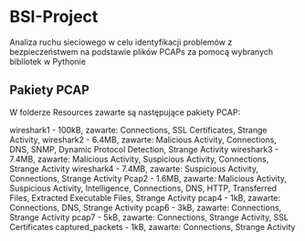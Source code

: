 # BSI-Project
Analiza ruchu sieciowego w celu identyfikacji problemów z bezpieczeństwem na podstawie plików PCAPs za pomocą wybranych bibliotek w Pythonie


## Pakiety PCAP

W folderze Resources zawarte są następujące pakiety PCAP:

wireshark1 - 100kB, zawarte: Connections, SSL Certificates, Strange Activity, 
wireshark2 - 6.4MB, zawarte: Malicious Activity, Connections, DNS, SNMP, Dynamic Protocol Detection, Strange Activity
wireshark3 - 7.4MB, zawarte: Malicious Activity, Suspicious Activity, Connections, Strange Activity
wireshark4 - 7.4MB, zawarte: Suspicious Activity, Connections, Strange Activity
Pcap2 - 1.6MB, zawarte: Malicious Activity, Suspicious Activity, Intelligence, Connections, DNS, HTTP, Transferred Files, Extracted Executable Files, Strange Activity
pcap4 - 1kB, zawarte: Connections, DNS, Strange Activity
pcap6 - 3kB, zawarte: Connections, Strange Activity
pcap7 - 5kB, zawarte: Connections, Strange Activity, SSL Certificates
captured_packets - 1kB, zawarte: Connections, Strange Activity

